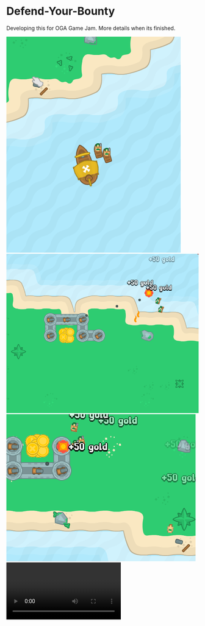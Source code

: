 # Defend-Your-Bounty
Developing this for OGA Game Jam. More details when its finished.

![Boat Landing](https://github.com/CorbinStark/Defend-Your-Bounty/blob/master/Previews/boat1.png)
![Defending the Bounty!](https://github.com/CorbinStark/Defend-Your-Bounty/blob/master/Previews/gameplay1.png)
![A Siege of a Lifetime](https://github.com/CorbinStark/Defend-Your-Bounty/blob/master/Previews/gameplay2.png)
![A Siege of a Lifetime](https://github.com/CorbinStark/Defend-Your-Bounty/blob/master/Previews/goliath.mp4)
